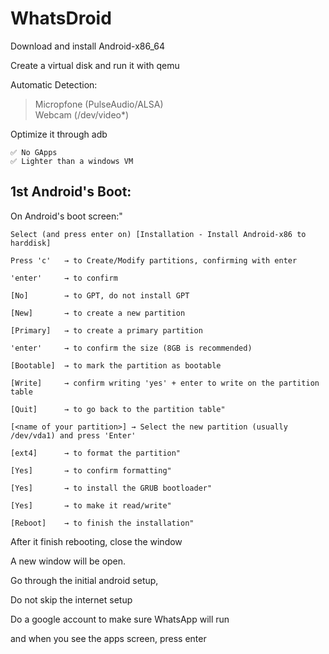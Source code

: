 # WhatsDroid

Download and install Android-x86\_64

Create a virtual disk and run it with qemu

Automatic Detection:

> Micropfone (PulseAudio/ALSA)  
> Webcam (/dev/video\*)

Optimize it through adb

```
✅ No GApps
✅ Lighter than a windows VM
```

## 1st Android's Boot:

On Android's boot screen:"

```
Select (and press enter on) [Installation - Install Android-x86 to harddisk]

Press 'c'   → to Create/Modify partitions, confirming with enter

'enter'     → to confirm

[No]        → to GPT, do not install GPT

[New]       → to create a new partition

[Primary]   → to create a primary partition

'enter'     → to confirm the size (8GB is recommended)

[Bootable]  → to mark the partition as bootable

[Write]     → confirm writing 'yes' + enter to write on the partition table

[Quit]      → to go back to the partition table"

[<name of your partition>] → Select the new partition (usually /dev/vda1) and press 'Enter'

[ext4]      → to format the partition"

[Yes]       → to confirm formatting"

[Yes]       → to install the GRUB bootloader"

[Yes]       → to make it read/write"

[Reboot]    → to finish the installation"
```

After it finish rebooting, close the window

A new window will be open.

Go through the initial android setup,

Do not skip the internet setup

Do a google account to make sure WhatsApp will run

and when you see the apps screen, press enter